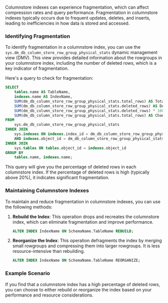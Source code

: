 Columnstore indexes can experience fragmentation, which can affect compression rates and query performance. Fragmentation in columnstore indexes typically occurs due to frequent updates, deletes, and inserts, leading to inefficiencies in how data is stored and accessed.

### Identifying Fragmentation
To identify fragmentation in a columnstore index, you can use the `sys.dm_db_column_store_row_group_physical_stats` dynamic management view (DMV). This view provides detailed information about the rowgroups in your columnstore index, including the number of deleted rows, which is a key indicator of fragmentation.

Here's a query to check for fragmentation:

```sql
SELECT 
    tables.name AS TableName,
    indexes.name AS IndexName,
    SUM(dm_db_column_store_row_group_physical_stats.total_rows) AS TotalRows,
    SUM(dm_db_column_store_row_group_physical_stats.deleted_rows) AS DeletedRows,
    SUM(dm_db_column_store_row_group_physical_stats.deleted_rows) * 100.0 / 
    SUM(dm_db_column_store_row_group_physical_stats.total_rows) AS ChangePercentage
FROM 
    sys.dm_db_column_store_row_group_physical_stats
INNER JOIN 
    sys.indexes ON indexes.index_id = dm_db_column_store_row_group_physical_stats.index_id 
    AND indexes.object_id = dm_db_column_store_row_group_physical_stats.object_id
INNER JOIN 
    sys.tables ON tables.object_id = indexes.object_id
GROUP BY 
    tables.name, indexes.name;
```

This query will give you the percentage of deleted rows in each columnstore index. If the percentage of deleted rows is high (typically above 20%), it indicates significant fragmentation.

### Maintaining Columnstore Indexes
To maintain and reduce fragmentation in columnstore indexes, you can use the following methods:

1. **Rebuild the Index**: This operation drops and recreates the columnstore index, which can eliminate fragmentation and improve performance.
   ```sql
   ALTER INDEX IndexName ON SchemaName.TableName REBUILD;
   ```

2. **Reorganize the Index**: This operation defragments the index by merging small rowgroups and compressing them into larger rowgroups. It is less resource-intensive than rebuilding.
   ```sql
   ALTER INDEX IndexName ON SchemaName.TableName REORGANIZE;
   ```

### Example Scenario
If you find that a columnstore index has a high percentage of deleted rows, you can choose to either rebuild or reorganize the index based on your performance and resource considerations.

